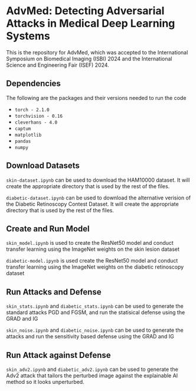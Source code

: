 # AdvMed: Detecting Adversarial Attacks in Medical Deep Learning Systems

This is the repository for AdvMed, which was accepted to the International Symposium on Biomedical Imaging (ISBI) 2024 and the International Science and Engineering Fair (ISEF) 2024.

## Dependencies

The following are the packages and their versions needed to run the code

* `torch - 2.1.0`
* `torchvision - 0.16`
* `cleverhans - 4.0`
* `captum`
* `matplotlib`
* `pandas`
* `numpy`

## Download Datasets

`skin-dataset.ipynb` can be used to download the HAM10000 dataset. It will create the appropriate directory that is used by the rest of the files.

`diabetic-dataset.ipynb` can be used to download the alternative verision of the Diabetic Retinoscopy Contest Dataset. It will create the appropriate directory that is used by the rest of the files.

## Create and Run Model

`skin_model.ipynb` is used to create the ResNet50 model and conduct transfer learning using the ImageNet weights on the skin lesion dataset

`diabetic-model.ipynb` is used create the ResNet50 model and conduct transfer learning using the ImageNet weights on the diabetic retinoscopy dataset

## Run Attacks and Defense 

`skin_stats.ipynb` and `diabetic_stats.ipynb` can be used to generate the standard attacks PGD and FGSM, and run the statisical defense using the GRAD and IG 

`skin_noise.ipynb` and `diabetic_noise.ipynb` can be used to generate the attacks and run the sensitivity based defense using the GRAD and IG 

## Run Attack against Defense

`skin_adv2.ipynb` and `diabetic_adv2.ipynb` can be used to generate the Adv2 attack that tailors the perturbed image against the explainable AI method so it looks unperturbed.
